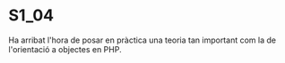 # S1_04
Ha arribat l'hora de posar en pràctica una teoria tan important com la de l'orientació a objectes en PHP.
